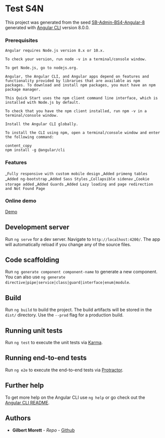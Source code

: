 # Test S4N

This project was generated from the seed [SB-Admin-BS4-Angular-8](https://github.com/start-angular/SB-Admin-BS4-Angular-8) generated with [Angular CLI](https://github.com/angular/angular-cli) version 8.0.0.

### Prerequisites

```
Angular requires Node.js version 8.x or 10.x.

To check your version, run node -v in a terminal/console window.

To get Node.js, go to nodejs.org.
```

```
Angular, the Angular CLI, and Angular apps depend on features and functionality provided by libraries that are available as npm packages. To download and install npm packages, you must have an npm package manager.

This Quick Start uses the npm client command line interface, which is installed with Node.js by default.

To check that you have the npm client installed, run npm -v in a terminal/console window.
```

```
Install the Angular CLI globally.

To install the CLI using npm, open a terminal/console window and enter the following command:

content_copy
npm install -g @angular/cli

```

### Features

_`Fully responsive with custom mobile design`
_`Added primeng tables`
_`Added ng-bootstrap`
_`Added Sass Styles`
_`Collapsible sidenav`
_`Cookie storage added`
\_`Added Guards`
\_`Added Lazy loading and page redirection and Not Found Page`

### Online demo

[Demo](https://test-webcreek.firebaseapp.com/)

## Development server

Run `ng serve` for a dev server. Navigate to `http://localhost:4200/`. The app will automatically reload if you change any of the source files.

## Code scaffolding

Run `ng generate component component-name` to generate a new component. You can also use `ng generate directive|pipe|service|class|guard|interface|enum|module`.

## Build

Run `ng build` to build the project. The build artifacts will be stored in the `dist/` directory. Use the `--prod` flag for a production build.

## Running unit tests

Run `ng test` to execute the unit tests via [Karma](https://karma-runner.github.io).

## Running end-to-end tests

Run `ng e2e` to execute the end-to-end tests via [Protractor](http://www.protractortest.org/).

## Further help

To get more help on the Angular CLI use `ng help` or go check out the [Angular CLI README](https://github.com/angular/angular-cli/blob/master/README.md).

## Authors

-   **Gilbert Morett** - _Repo_ - [Github](https://github.com/toni783)
